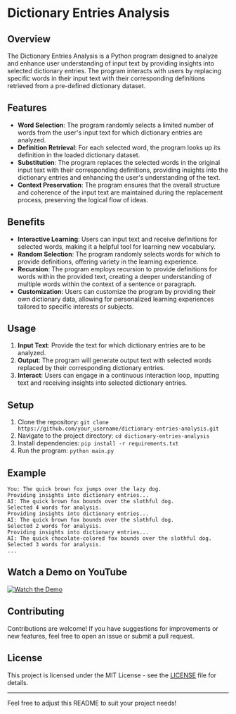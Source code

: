 # Dictionary Entries Analysis

## Overview

The Dictionary Entries Analysis is a Python program designed to analyze and enhance user understanding of input text by providing insights into selected dictionary entries. The program interacts with users by replacing specific words in their input text with their corresponding definitions retrieved from a pre-defined dictionary dataset.

## Features

- **Word Selection**: The program randomly selects a limited number of words from the user's input text for which dictionary entries are analyzed.
- **Definition Retrieval**: For each selected word, the program looks up its definition in the loaded dictionary dataset.
- **Substitution**: The program replaces the selected words in the original input text with their corresponding definitions, providing insights into the dictionary entries and enhancing the user's understanding of the text.
- **Context Preservation**: The program ensures that the overall structure and coherence of the input text are maintained during the replacement process, preserving the logical flow of ideas.

## Benefits

- **Interactive Learning**: Users can input text and receive definitions for selected words, making it a helpful tool for learning new vocabulary.
- **Random Selection**: The program randomly selects words for which to provide definitions, offering variety in the learning experience.
- **Recursion**: The program employs recursion to provide definitions for words within the provided text, creating a deeper understanding of multiple words within the context of a sentence or paragraph.
- **Customization**: Users can customize the program by providing their own dictionary data, allowing for personalized learning experiences tailored to specific interests or subjects.

## Usage

1. **Input Text**: Provide the text for which dictionary entries are to be analyzed.
2. **Output**: The program will generate output text with selected words replaced by their corresponding dictionary entries.
3. **Interact**: Users can engage in a continuous interaction loop, inputting text and receiving insights into selected dictionary entries.

## Setup

1. Clone the repository: `git clone https://github.com/your_username/dictionary-entries-analysis.git`
2. Navigate to the project directory: `cd dictionary-entries-analysis`
3. Install dependencies: `pip install -r requirements.txt`
4. Run the program: `python main.py`

## Example

```
You: The quick brown fox jumps over the lazy dog.
Providing insights into dictionary entries...
AI: The quick brown fox bounds over the slothful dog.
Selected 4 words for analysis.
Providing insights into dictionary entries...
AI: The quick brown fox bounds over the slothful dog.
Selected 2 words for analysis.
Providing insights into dictionary entries...
AI: The quick chocolate-colored fox bounds over the slothful dog.
Selected 3 words for analysis.
...
```

## Watch a Demo on YouTube

[![Watch the Demo](https://img.youtube.com/vi/Uu7u65zUoRY/0.jpg)](https://www.youtube.com/watch?v=Uu7u65zUoRY)


## Contributing

Contributions are welcome! If you have suggestions for improvements or new features, feel free to open an issue or submit a pull request.

## License

This project is licensed under the MIT License - see the [LICENSE](LICENSE) file for details.

---

Feel free to adjust this README to suit your project needs!
